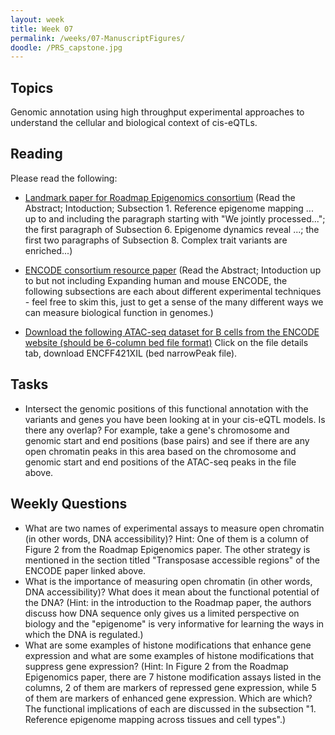 ```yaml
---
layout: week
title: Week 07
permalink: /weeks/07-ManuscriptFigures/
doodle: /PRS_capstone.jpg
---
```


## Topics
Genomic annotation using high throughput experimental approaches to understand the cellular and biological context of cis-eQTLs.

## Reading

Please read the following:
* [Landmark paper for Roadmap Epigenomics consortium](https://pubmed.ncbi.nlm.nih.gov/25693563/)
  (Read the Abstract; Intoduction; Subsection 1. Reference epigenome mapping ... up to and including the paragraph starting with "We jointly processed..."; the first paragraph of Subsection 6. Epigenome dynamics reveal ...; the first two paragraphs of Subsection 8. Complex trait variants are enriched...)
* [ENCODE consortium resource paper](https://www.nature.com/articles/s41586-020-2493-4)
  (Read the Abstract; Intoduction up to but not including Expanding human and mouse ENCODE, the following subsections are each about different experimental techniques - feel free to skim this, just to get a sense of the many different ways we can measure biological function in genomes.)

* [Download the following ATAC-seq dataset for B cells from the ENCODE website (should be 6-column bed file format)](https://www.encodeproject.org/experiments/ENCSR603LVR/) Click on the file details tab, download ENCFF421XIL (bed narrowPeak file).

## Tasks
* Intersect the genomic positions of this functional annotation with the variants and genes you have been looking at in your cis-eQTL models. Is there any overlap? For example, take a gene's chromosome and genomic start and end positions (base pairs) and see if there are any open chromatin peaks in this area based on the chromosome and genomic start and end positions of the ATAC-seq peaks in the file above. 

## Weekly Questions
* What are two names of experimental assays to measure open chromatin (in other words, DNA accessibility)? Hint: One of them is a column of Figure 2 from the Roadmap Epigenomics paper. The other strategy is mentioned in the section titled "Transposase accessible regions" of the ENCODE paper linked above. 
* What is the importance of measuring open chromatin (in other words, DNA accessibility)? What does it mean about the functional potential of the DNA? (Hint: in the introduction to the Roadmap paper, the authors discuss how DNA sequence only gives us a limited perspective on biology and the "epigenome" is very informative for learning the ways in which the DNA is regulated.)
* What are some examples of histone modifications that enhance gene expression and what are some examples of histone modifications that suppress gene expression? (Hint: In Figure 2 from the Roadmap Epigenomics paper, there are 7 histone modification assays listed in the columns, 2 of them are markers of repressed gene expression, while 5 of them are markers of enhanced gene expression. Which are which? The functional implications of each are discussed in the subsection "1. Reference epigenome mapping across tissues and cell types".)
 


